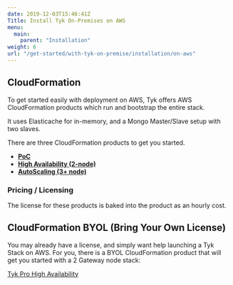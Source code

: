 ```yaml
---
date: 2019-12-03T15:46:41Z
Title: Install Tyk On-Premises on AWS
menu:
  main:
    parent: "Installation"
weight: 6
url: "/get-started/with-tyk-on-premise/installation/on-aws"
---
```



## CloudFormation
To get started easily with deployment on AWS, Tyk offers AWS CloudFormation products which run and bootstrap the entire stack.

It uses Elasticache for in-memory, and a Mongo Master/Slave setup with two slaves.

There are three CloudFormation products to get you started. 

- [**PoC**][2]
- [**High Availability (2-node)**][4]
- [**AutoScaling (3+ node)**][3]

### Pricing / Licensing
The license for these products is baked into the product as an hourly cost.


## CloudFormation BYOL (Bring Your Own License)
You may already have a license, and simply want help launching a Tyk Stack on AWS.  For you, there is a BYOL CloudFormation product that will get you started with a 2 Gateway node stack:

[Tyk Pro High Availability][1]

[1]: https://aws.amazon.com/marketplace/pp/prodview-nphqjavwaqes6?qid=1575313064731&sr=0-2&ref_=srh_res_product_title
[2]: https://aws.amazon.com/marketplace/pp/prodview-elvk5mxxlkueu?qid=1575313242174&sr=0-4&ref_=srh_res_product_title
[3]: https://aws.amazon.com/marketplace/pp/prodview-2bgdxbpeygf5w?qid=1575313242174&sr=0-5&ref_=srh_res_product_title
[4]: https://aws.amazon.com/marketplace/pp/prodview-nempvlrcr4fq4?qid=1575313242174&sr=0-3&ref_=srh_res_product_title